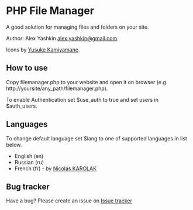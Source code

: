# PHP File Manager

A good solution for managing files and folders on your site.

Author: Alex Yashkin <alex.yashkin@gmail.com>.

Icons by [Yusuke Kamiyamane](http://p.yusukekamiyamane.com/).

## How to use

Copy filemanager.php to your website and open it on browser
(e.g. http://yoursite/any_path/filemanager.php).

To enable Authentication set $use_auth to true and set users in $auth_users.

## Languages

To change default language set $lang to one of supported languages in list below.

* English (en)
* Russian (ru)
* French (fr) - by [Nicolas KAROLAK](https://github.com/NicolasKAROLAK)

## Bug tracker

Have a bug? Please create an issue on [Issue tracker](https://github.com/alexantr/filemanager/issues)